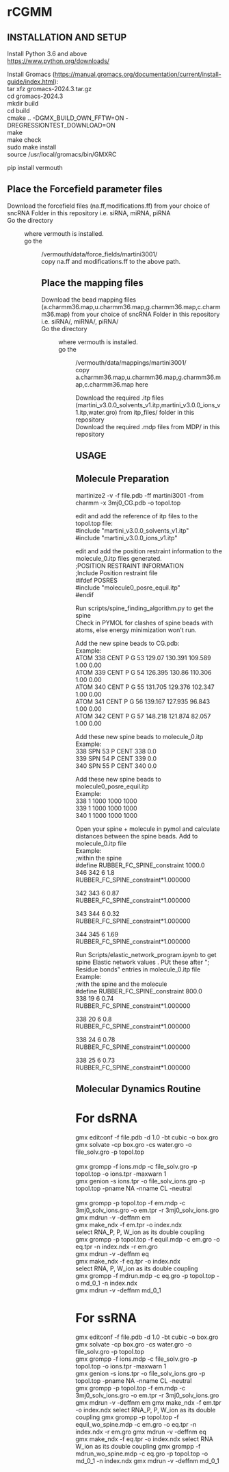 # rCGMM

INSTALLATION AND SETUP
----------------------
Install Python 3.6 and above<br/>
  https://www.python.org/downloads/<br/>

Install Gromacs (https://manual.gromacs.org/documentation/current/install-guide/index.html):<br/>
  tar xfz gromacs-2024.3.tar.gz<br/>
  cd gromacs-2024.3<br/>
  mkdir build<br/>
  cd build<br/>
  cmake .. -DGMX_BUILD_OWN_FFTW=ON -DREGRESSIONTEST_DOWNLOAD=ON<br/>
  make<br/>
  make check<br/>
  sudo make install<br/>
  source /usr/local/gromacs/bin/GMXRC<br/>

pip install vermouth<br/>

Place the Forcefield parameter files
--------------------------------------
Download the forcefield files (na.ff,modifications.ff) from your choice of sncRNA Folder in this repository i.e. siRNA, miRNA, piRNA <br/>
Go the directory <dir> where vermouth is installed.<br/>
go the <dir>/vermouth/data/force_fields/martini3001/<br/>
copy na.ff and modifications.ff to the above path.<br/>

Place the mapping files 
---------------------------------
Download the bead mapping files (a.charmm36.map,u.charmm36.map,g.charmm36.map,c.charmm36.map) from your choice of sncRNA Folder in this repository i.e. siRNA/, miRNA/, piRNA/<br/>
Go the directory <dir> where vermouth is installed.<br/>
go the <dir>/vermouth/data/mappings/martini3001/ <br/>
copy a.charmm36.map,u.charmm36.map,g.charmm36.map,c.charmm36.map here<br/>

Download the required .itp files (martini_v3.0.0_solvents_v1.itp,martini_v3.0.0_ions_v1.itp,water.gro) from itp_files/ folder in this repository<br/>
Download the required .mdp files from MDP/ in this repository<br/>

USAGE
-------------------------
Molecule Preparation
--------------------------
martinize2 -v -f file.pdb -ff martini3001 -from charmm -x 3mj0_CG.pdb -o topol.top <br/>

edit and add the reference of itp files to  the topol.top file:<br/>
  #include "martini_v3.0.0_solvents_v1.itp"  <br/>
  #include "martini_v3.0.0_ions_v1.itp"<br/>

edit and add the position restraint information to the molecule_0.itp files generated.<br/>
  ;POSITION RESTRAINT INFORMATION <br/>
  ;Include Position restraint file <br/>
  #ifdef POSRES <br/>
  #include "molecule0_posre_equil.itp"<br/> 
  #endif <br/>

Run scripts/spine_finding_algorithm.py to get the spine <br/>
Check in PYMOL for clashes of spine beads with atoms, else energy minimization won't run. <br/>

Add the new spine beads to CG.pdb: <br/>
Example:<br/>
  ATOM    338 CENT P   G  53     129.07  130.391 109.589  1.00  0.00<br/>
  ATOM    339 CENT P   G  54     126.395 130.86  110.306  1.00  0.00<br/>
  ATOM    340 CENT P   G  55     131.705 129.376 102.347  1.00  0.00<br/>
  ATOM    341 CENT P   G  56     139.167 127.935  96.843  1.00  0.00<br/>
  ATOM    342 CENT P   G  57     148.218 121.874  82.057  1.00  0.00<br/>

Add these new spine beads to molecule_0.itp <br/>
Example:<br/>
  338 SPN  53 P CENT 338  0.0 <br/>
  339 SPN  54 P CENT 339  0.0 <br/>
  340 SPN  55 P CENT 340  0.0 <br/>

Add these new spine beads to molecule0_posre_equil.itp <br/>
Example: <br/>
  338     1  1000  1000  1000 <br/>
  339     1  1000  1000  1000 <br/>
  340     1  1000  1000  1000 <br/>

Open your spine + molecule in pymol and calculate distances between the spine beads. Add to molecule_0.itp file <br/>
Example: <br/>
  ;within the spine <br/>
  #define RUBBER_FC_SPINE_constraint 1000.0 <br/>
  346 342 6 1.8  RUBBER_FC_SPINE_constraint*1.000000 <br/>
  
  342 343 6 0.87 RUBBER_FC_SPINE_constraint*1.000000 <br/>
  
  343 344 6 0.32 RUBBER_FC_SPINE_constraint*1.000000 <br/>
  
  344 345 6 1.69 RUBBER_FC_SPINE_constraint*1.000000 <br/>

Run Scripts/elastic_network_program.ipynb to get spine Elastic network values . PUt these after "; Residue bonds" entries in molecule_0.itp file <br/>
Example: <br/>
  ;with the spine and the molecule <br/>
  #define RUBBER_FC_SPINE_constraint 800.0 <br/>
  338 19 6 0.74 RUBBER_FC_SPINE_constraint*1.000000  <br/>
  
  338 20 6 0.8 RUBBER_FC_SPINE_constraint*1.000000 <br/>
  
  338 24 6 0.78 RUBBER_FC_SPINE_constraint*1.000000 <br/>
  
  338 25 6 0.73 RUBBER_FC_SPINE_constraint*1.000000 <br/>

Molecular Dynamics Routine
----------------------
# For dsRNA
gmx editconf -f file.pdb  -d 1.0 -bt cubic -o box.gro<br/>
gmx solvate -cp box.gro -cs water.gro -o file_solv.gro -p topol.top   <br/>  
gmx grompp -f ions.mdp -c file_solv.gro -p topol.top -o ions.tpr -maxwarn 1  <br/> 
gmx genion -s ions.tpr -o file_solv_ions.gro -p topol.top -pname NA -nname CL -neutral<br/>    
gmx grompp -p topol.top -f em.mdp -c 3mj0_solv_ions.gro -o em.tpr  -r    3mj0_solv_ions.gro<br/>
gmx mdrun -v -deffnm em <br/>
gmx make_ndx -f em.tpr -o index.ndx <br/> 
select RNA_P, P, W_ion as its double coupling <br/>
gmx grompp -p topol.top -f equil.mdp -c em.gro -o eq.tpr   -n index.ndx -r em.gro <br/>
gmx mdrun -v -deffnm eq  <br/>
gmx make_ndx -f eq.tpr -o index.ndx <br/>
select RNA, P, W_ion as its double coupling <br/>
gmx grompp -f mdrun.mdp -c eq.gro -p topol.top -o md_0_1  -n index.ndx <br/> 
gmx mdrun -v -deffnm md_0_1 <br/>



# For ssRNA
gmx editconf -f file.pdb  -d 1.0 -bt cubic -o box.gro
gmx solvate -cp box.gro -cs water.gro -o file_solv.gro -p topol.top     
gmx grompp -f ions.mdp -c file_solv.gro -p topol.top -o ions.tpr -maxwarn 1   
gmx genion -s ions.tpr -o file_solv_ions.gro -p topol.top -pname NA -nname CL -neutral    
gmx grompp -p topol.top -f em.mdp -c 3mj0_solv_ions.gro -o em.tpr  -r    3mj0_solv_ions.gro
gmx mdrun -v -deffnm em 
gmx make_ndx -f em.tpr -o index.ndx 
select RNA_P, P, W_ion as its double coupling
gmx grompp -p topol.top -f equil_wo_spine.mdp -c em.gro -o eq.tpr   -n index.ndx -r em.gro
gmx mdrun -v -deffnm eq  
gmx make_ndx -f eq.tpr -o index.ndx 
select RNA W_ion as its double coupling
gmx grompp -f mdrun_wo_spine.mdp -c eq.gro -p topol.top -o md_0_1  -n index.ndx 
gmx mdrun -v -deffnm md_0_1 


















